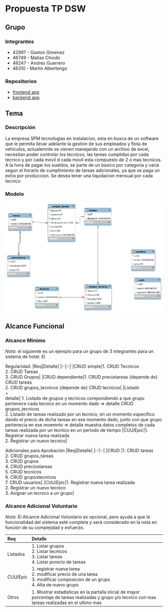 # Propuesta TP DSW

## Grupo
### Integrantes
* 42897 - Gaston Gimenez
* 46749 - Matias Chiodo
* 46247 - Andres Guerrero
* 46310 - Martin Albertengo

### Repositorios
* [frontend app](https://github.com/gaaston14/TP_CertificacionDeTareas/tree/main/frontend)
* [backend app](https://github.com/gaaston14/TP_CertificacionDeTareas/tree/main/backend)


## Tema
### Descripción
La empresa SPM tecnologias en instalacion, esta en busca de un software que le permita llevar adelante la gestion de sus empleados y flota de vehiculos, actualemnte se vienen manejando con un archivo de excel, necesitan poder controlar los tecnicos, las tareas cumplidas por cada tecnico y por cada movil d cada movil esta compuesto de 2 o mas tecnicos.
A la hora de pagar los sueldos,  se parte de un basico por categoria y varia segun el horario de cumplimiento de tareas adicionales, ya que se paga un extra por produccion. Se desea tener una liquidacion mensual  por cada tecnico

### Modelo
<html>
<img src="https://github.com/gaaston14/TP_CertificacionDeTareas/blob/main/adicionales/modelo_preliminar.jpeg">
</html>

## Alcance Funcional 



### Alcance Mínimo

*Nota*: el siguiente es un ejemplo para un grupo de 3 integrantes para un sistema de hotel. El 

Regularidad:
|Req|Detalle|
|:-|:-|
|CRUD simple|1. CRUD Tecnicos<br>2. CRUD Tareas<br>3. CRUD Grupos|
|CRUD dependiente|1. CRUD preciotareas {depende de} CRUD tareas<br>2. CRUD grupos_tecnicos {depende de} CRUD tecnicos|
|Listado<br>+<br>detalle| 1. Listado de grupos y tecnicos corepondiendo a que grupo pertenece cada tecnico en un momento dado => detalle CRUD grupos_tecnicos<br> 2. Listado de tareas realizado por un tecnico, en un momento especifico dando el precio de dicha tareas en ese momento dado, junto con que grupo pertenecia en ese moemnto => detalle muestra datos completos de cada tareas realizada por un tecnico en un periodo de tiempo
|CUU/Epic|1. Registrar nueva tarea realizada<br>2. Registrar un nuevo tecnico|


Adicionales para Aprobación
|Req|Detalle|
|:-|:-|
|CRUD |1. CRUD tareas<br>2. CRUD grupos_tareas<br>3. CRUD grupos<br>4. CRUD preciostareas<br>5. CRUD tecnicos<br>6. CRUD grupostecnicos<br>7. CRUD usuarios|
|CUU/Epic|1. Registrar nueva tarea realizada<br>2. Registrar un nuevo tecnico<br>3. Asignar un tecnico a un grupo|


### Alcance Adicional Voluntario

*Nota*: El Alcance Adicional Voluntario es opcional, pero ayuda a que la funcionalidad del sistema esté completa y será considerado en la nota en función de su complejidad y esfuerzo.

|Req|Detalle|
|:-|:-|
|Listados |1. Listar grupos<br>2. Listar tecnicos<br>3. Listar tareas<br>4. Listar porecio de tareas |
|CUU/Epic|1. registrar nueva tarea<br>2. modificar precio de una tarea<br>3. modificar composicion de un grupo<br>4. Alta de nuevo grupo|
|Otros|1. Mostrar estadisticas en la partalla inicial de mayor porcentaje de tareas realizadas y grupo y/o tecnico con mas tareas realizadas en el ultimo mas|

